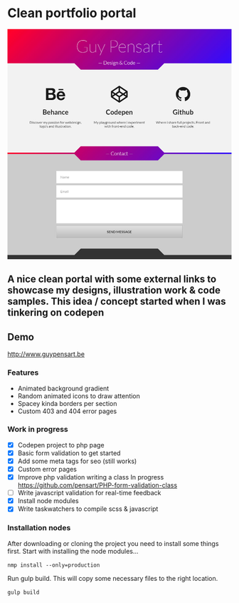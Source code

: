 # Clean portfolio portal
![alt text](cover.jpg "My personal portfolio portal")
## A nice clean portal with some external links to showcase my designs, illustration work & code samples. This idea / concept started when I was tinkering on codepen

## Demo
http://www.guypensart.be

### Features
* Animated background gradient
* Random animated icons to draw attention
* Spacey kinda borders per section
* Custom 403 and 404 error pages

### Work in progress
- [x] Codepen project to php page
- [x] Basic form validation to get started
- [x] Add some meta tags for seo (still works)
- [x] Custom error pages
- [x] Improve php validation writing a class
In progress https://github.com/pensart/PHP-form-validation-class
- [ ] Write javascript validation for real-time feedback
- [x] Install node modules
- [x] Write taskwatchers to compile scss & javascript

### Installation nodes
After downloading or cloning the project you need to install some things first.
Start with installing the node modules...
```
nmp install --only=production
```
Run gulp build. This will copy some necessary files to the right location.
```
gulp build
```